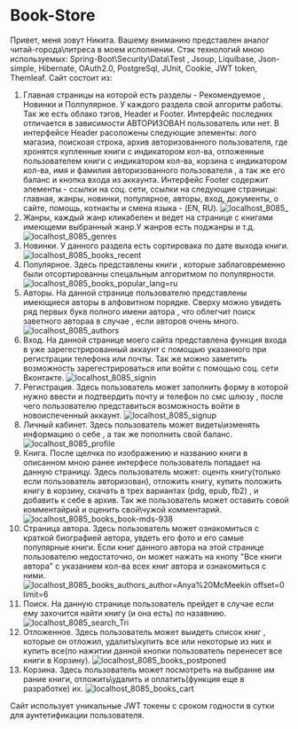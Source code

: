 # Book-Store
Привет, меня зовут Никита. Вашему вниманию представлен аналог читай-города\литреса в моем исполнении.
Стэк технологий мною используемых: Spring-Boot\Security\Data\Test , Jsoup, Liquibase, Json-simple, Hibernate, OAuth2.0, PostgreSql, JUnit, Cookie, JWT token, Themleaf.
Сайт состоит из:
1. Главная страницы на которой есть разделы - Рекомендуемое , Новинки и Полпулярное. У каждого раздела свой алгоритм работы. Так же есть облако тэгов, Header и Footer. 
Интерфейс последних отличается в зависимости АВТОРИЗОВАН пользователь или нет. В  интерфейсе Header расоложены следующие элементы: лого магазиа, поискоая строка, архив авторизованного пользователя,
где хронятся купленные книги с индикатором кол-ва, отложенные пользователем книги с индикатором кол-ва, корзина с индикатором кол-ва, имя и фамилия авторизованного пользователя , а так же его баланс и кнопка входа из аккаунта.
Интерфейс Footer содержит элементы - ссылки на соц. сети, ссылки на следующие страницы: главная, жанры, новинки, популярное, авторы, вход, документы, о сайте, помощь, котнакты и смена языка - (EN, RU).
![localhost_8085_](https://user-images.githubusercontent.com/85135441/211776666-40929c4f-b044-4208-aac9-1112530bb779.png)
2. Жанры, каждый жанр кликабелен и ведет на странице с книгами имеющеми выбранный жанр.У жанров есть поджанры и т.д.
![localhost_8085_genres](https://user-images.githubusercontent.com/85135441/211777337-44024690-c075-44cf-b308-34c32ec55af0.png)
3. Новинки. У данного раздела есть сортировака по дате выхода книги.
![localhost_8085_books_recent](https://user-images.githubusercontent.com/85135441/211777617-da2bdd37-7518-4bea-8fc0-da094b19e547.png)
4. Популярное. Здесь представлены книги , которые заблаговременно были отсортированны спецальным алгоритмом по популярности.
![localhost_8085_books_popular_lang=ru](https://user-images.githubusercontent.com/85135441/211778072-3c2381e3-7dce-4180-b193-e911c38a9927.png)
5. Авторы. На данной странице пользователю представлены имеющиеся авторы в алфовитном порядке. Сверху можно увидеть ряд первых букв полного имени автора , что облегчит поиск заветного автораа в случае , если авторов очень много.
![localhost_8085_authors](https://user-images.githubusercontent.com/85135441/211778695-8b3c80f6-7437-4d4e-9895-fce1f7464581.png)
6. Вход. На данной странице моего сайта представлена функция входа в уже зарегестрированный аккаунт с помощью указанного при регистрации телефона или почты. Так же можно заметить 
возможность зарегестрироваться или войти с помощью соц. сети Вконтакте.
![localhost_8085_signin](https://user-images.githubusercontent.com/85135441/211780749-57c25b5e-4d8d-4243-9bb7-5eb7fbf0e4a8.png)
7. Регистрация. Здесь пользователь может заполнить форму  в которой нужно ввести и подтвердить почту и телефон по смс шлюзу , после чего пользователю представиться возможность войти в новоиспеченный аккаунт.
![localhost_8085_signup](https://user-images.githubusercontent.com/85135441/211780727-30e5d3e7-d684-4714-a78e-10f1d858fe69.png)
8. Личный кабинет.  Здесь пользователь может видеть\изменять информацию о себе , а так же пополнить свой баланс.
![localhost_8085_profile](https://user-images.githubusercontent.com/85135441/211781298-ad5c5254-f22a-4278-b4aa-365eb71ddb6b.png)
9. Книга. После щелчка по изображению и названию книги в описанном мною ранее интерфесе пользователь попадает на данную страницу. Здесь пользователь может: оценть книгу(только если пользователь авторизован),
отложить книгу, купить положить книгу в корзину, скачать в трех вариантах (pdg, epub, fb2) , и добавить к себе в архив. Так же пользователь может оставить совой комментайрий и оценить свой\чужой комментарий.
![localhost_8085_books_book-mds-938](https://user-images.githubusercontent.com/85135441/211783317-67c55d3b-bca5-410a-9c32-03e170b3f84a.png)
10. Страница автора. Здесь пользователь может ознакомиться с краткой биографией автора, увдеть его фото и его самые популярные книги. Если книг данного автора на этой странице пользователю недостаточно, он может нажать на кнопу "Все книги автора"
с указанием кол-ва всех книг автора и ознакомиться с ними.
![localhost_8085_books_authors_author=Anya%20McMeekin offset=0 limit=6](https://user-images.githubusercontent.com/85135441/211784138-50077888-c1a9-4c96-9daf-e2d06cf32559.png)
11. Поиск. На данную странице пользователь прейдет в случае если ему захочится найти книгу (и она есть) по назавнию.
![localhost_8085_search_Tri](https://user-images.githubusercontent.com/85135441/211784563-9763fb1c-69e2-461a-bd2f-c4ba3f55e219.png)
12. Отложенное. Здесь пользователь может выидеть список книг , которые он отложил, удалить\купить все или некоторые из них и купить все(по нажитии данной кнопки пользователь перенесет все книги в Корзину).
![localhost_8085_books_postponed](https://user-images.githubusercontent.com/85135441/211785599-9471c18b-f2dd-433c-9996-884c0459fac1.png)
13. Корзина. Здесь пользователь может посмотреть на выбранне им рание книги, отложить\удалить и оплатить(функция еще в разработке) их.
![localhost_8085_books_cart](https://user-images.githubusercontent.com/85135441/211786049-70aaeac3-2cdc-4bcc-a720-91a197595118.png)


Сайт использует уникальные JWT токены с сроком годности в сутки для аунтетификации пользователя.
